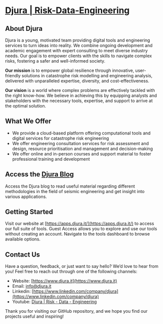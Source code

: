# [Djura | Risk-Data-Engineering](https://www.djura.it)


## About Djura
Djura is a young, motivated team providing digital tools and engineering services to turn ideas into reality. We combine ongoing development and academic engagement with expert consulting to meet diverse industry needs. Our goal is to empower clients with the skills to navigate complex risks, fostering a safer and well-informed society.

**Our mission** is to empower global resilience through innovative, user-friendly solutions in catastrophe risk modelling and engineering analysis, delivered with unparalleled expertise, diversity, and cost-effectiveness.

**Our vision** is a world where complex problems are effectively tackled with the right know-how. We believe in achieving this by equipping analysts and stakeholders with the necessary tools, expertise, and support to arrive at the optimal solution.


## What We Offer
* We provide a cloud-based platform offering computational tools and digital services for catastrophe risk engineering
* We offer engineering consultation services for risk assessment and design, resource prioritisation and management and decision-making
* We offer online and in-person courses and support material to foster professional training and development

## Access the [Djura Blog](https://www.djura.it/blog)

Access the Djura blog to read useful material regarding different methodologies in the field of seismic engineering and get insight into various applications.

## Getting Started

Visit our website at [https://apps.djura.it/](https://apps.djura.it/) to access our full suite of tools. Guest Access allows you to explore and use our tools without creating an account. Navigate to the tools dashboard to browse available options.
 

## Contact Us

Have a question, feedback, or just want to say hello? We’d love to hear from you! Feel free to reach out through one of the following channels:

- Website: [https://www.djura.it](https://www.djura.it)
- Email: info@djura.it
- Linkedin: [https://www.linkedin.com/company/djura](https://www.linkedin.com/company/djura)
- Youtube: [Djura | Risk - Data - Engineering](https://www.youtube.com/@djura-risk-engineering-data/videos)

Thank you for visiting our GitHub repository, and we hope you find our projects useful and inspiring!
